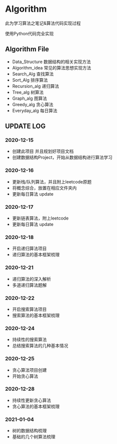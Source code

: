 # Algorithm

此为学习算法之笔记&算法代码实现过程

使用Python代码完全实现

## Algorithm File 
- Data_Structure 数据结构的相关实现方法
- Algorithm_idea 常见的算法思想实现方法
- Search_Alg 查找算法
- Sort_Alg 排序算法
- Recursion_alg 递归算法
- Tree_alg 树算法
- Graph_alg 图算法
- Greedy_alg 贪心算法
- Everyday_alg 每日算法

## UPDATE LOG
 
### 2020-12-15 

- 创建此项目 并且规划好项目文档
- 创建数据结构Project，开始从数据结构进行算法学习

### 2020-12-16

- 更新栈/队列算法，并且附上leetcode原题
- 将概念综合，放置在相应文件夹内
- 更新每日算法 update

### 2020-12-17 

- 更新链表算法，附上leetcode
- 更新每日算法 update

### 2020-12-18

- 开启递归算法项目
- 递归算法的基本框架梳理

### 2020-12-21

- 递归算法的深入解析
- 多道递归算法题解

### 2020-12-22

- 开启搜索算法项目
- 搜索算法的基本框架梳理

### 2020-12-24

- 持续性的搜索算法
- 总结搜索算法的几种基本情况

### 2020-12-25

- 贪心算法项目创建
- 开始贪心算法

### 2020-12-28

- 持续性更新贪心算法
- 贪心算法的基本框架梳理

### 2021-01-04

- 树的数据结构梳理
- 基础的几个树算法梳理